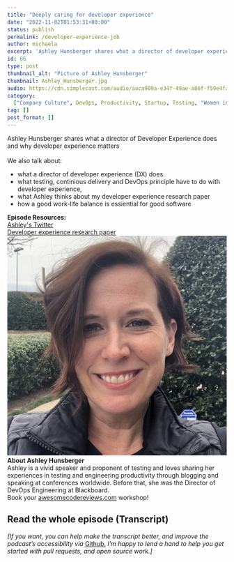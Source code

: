 ```yaml
---
title: "Deeply caring for developer experience"
date: "2022-11-02T01:53:31+00:00"
status: publish
permalink: /developer-experience-job
author: michaela
excerpt: 'Ashley Hunsberger shares what a director of developer experience does.'
id: 66
type: post
thumbnail_alt: "Picture of Ashley Hunsberger"
thumbnail: Ashley_Hunsberger.jpg
audio: https://cdn.simplecast.com/audio/aaca909a-e34f-49ae-a86f-f59e4fa807f0/episodes/08be65aa-4b4e-41f5-8d94-3611ef987d90/audio/98662bb1-c656-4b89-afbc-ab4ce94e697f/default_tc.mp3
category:
  ["Company Culture", DevOps, Productivity, Startup, Testing, "Women in Tech"]
tag: []
post_format: []
---
```


<div class="episode-about">
Ashley Hunsberger shares what a director of Developer Experience does and why developer experience matters
<br/> <br/>We also talk about:
<ul>
<li>what a director of developer experience (DX) does.</li>
<li>what testing, continious delivery and DevOps principle have to do with developer experience,</li>
<li>what Ashley thinks about my developer experience research paper</li>
<li>how a good work-life balance is essiential for good software</li>




</ul>
</div>

<div class=" episode-links">
<b>Episode Resources:</b><br/>
<a href="https://www.linkedin.com/in/ashleyhunsberger/">Ashley's Twitter</a><br/>
<a href="https://www.michaelagreiler.com/wp-content/uploads/2021/12/Framework-for-Understanding-and-Improving.pdf">Developer experience research paper</a><br/>



</div>

<div class="row pt-2 align-items-center">
<div class="col-4 guest-picture">
<img src="Ashley_Hunsberger.jpg" alt="Picture of Ashley Hunsberger"/>
</div>
<div class="col-8 guest-about">
<b>About Ashley Hunsberger</b><br/>
Ashley is a vivid speaker and proponent of testing and loves sharing her experiences in testing and engineering productivity through blogging and speaking at conferences worldwide. Before that, she was the Director of DevOps Engineering at Blackboard.
</div>
</div>

<div class="sponsorship">
Book your <a href="https://awesomecodereviews.com">awesomecodereviews.com</a> workshop!
</div> 


## Read the whole episode (Transcript)

_\[If you want, you can help make the transcript better, and improve the podcast’s accessibility via_ [Github](https://github.com/mgreiler/se-unlocked/tree/master/Transcripts)_[.](https://github.com/mgreiler/se-unlocked/tree/master/Transcripts) I’m happy to lend a hand to help you get started with pull requests, and open source work.\]_

